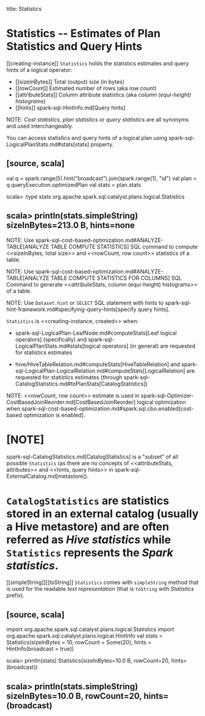 title: Statistics

# Statistics -- Estimates of Plan Statistics and Query Hints

[[creating-instance]]
`Statistics` holds the statistics estimates and query hints of a logical operator:

* [[sizeInBytes]] Total (output) size (in bytes)
* [[rowCount]] Estimated number of rows (aka _row count_)
* [[attributeStats]] Column attribute statistics (aka _column (equi-height) histograms_)
* [[hints]] spark-sql-HintInfo.md[Query hints]

NOTE: *Cost statistics*, *plan statistics* or *query statistics* are all synonyms and used interchangeably.

You can access statistics and query hints of a logical plan using spark-sql-LogicalPlanStats.md#stats[stats] property.

[source, scala]
----
val q = spark.range(5).hint("broadcast").join(spark.range(1), "id")
val plan = q.queryExecution.optimizedPlan
val stats = plan.stats

scala> :type stats
org.apache.spark.sql.catalyst.plans.logical.Statistics

scala> println(stats.simpleString)
sizeInBytes=213.0 B, hints=none
----

NOTE: Use spark-sql-cost-based-optimization.md#ANALYZE-TABLE[ANALYZE TABLE COMPUTE STATISTICS] SQL command to compute <<sizeInBytes, total size>> and <<rowCount, row count>> statistics of a table.

NOTE: Use spark-sql-cost-based-optimization.md#ANALYZE-TABLE[ANALYZE TABLE COMPUTE STATISTICS FOR COLUMNS] SQL Command to generate <<attributeStats, column (equi-height) histograms>> of a table.

NOTE: Use `Dataset.hint` or `SELECT` SQL statement with hints to spark-sql-hint-framework.md#specifying-query-hints[specify query hints].

`Statistics` is <<creating-instance, created>> when:

* spark-sql-LogicalPlan-LeafNode.md#computeStats[Leaf logical operators] (specifically) and spark-sql-LogicalPlanStats.md#stats[logical operators] (in general) are requested for statistics estimates

* hive/HiveTableRelation.md#computeStats[HiveTableRelation] and spark-sql-LogicalPlan-LogicalRelation.md#computeStats[LogicalRelation] are requested for statistics estimates (through spark-sql-CatalogStatistics.md#toPlanStats[CatalogStatistics])

NOTE: <<rowCount, row count>> estimate is used in spark-sql-Optimizer-CostBasedJoinReorder.md[CostBasedJoinReorder] logical optimization when spark-sql-cost-based-optimization.md#spark.sql.cbo.enabled[cost-based optimization is enabled].

[NOTE]
====
spark-sql-CatalogStatistics.md[CatalogStatistics] is a "subset" of all possible `Statistics` (as there are no concepts of <<attributeStats, attributes>> and <<hints, query hints>> in spark-sql-ExternalCatalog.md[metastore]).

`CatalogStatistics` are statistics stored in an external catalog (usually a Hive metastore) and are often referred as *Hive statistics* while `Statistics` represents the *Spark statistics*.
====

[[simpleString]][[toString]]
`Statistics` comes with `simpleString` method that is used for the readable *text representation* (that is `toString` with *Statistics* prefix).

[source, scala]
----
import org.apache.spark.sql.catalyst.plans.logical.Statistics
import org.apache.spark.sql.catalyst.plans.logical.HintInfo
val stats = Statistics(sizeInBytes = 10, rowCount = Some(20), hints = HintInfo(broadcast = true))

scala> println(stats)
Statistics(sizeInBytes=10.0 B, rowCount=20, hints=(broadcast))

scala> println(stats.simpleString)
sizeInBytes=10.0 B, rowCount=20, hints=(broadcast)
----
